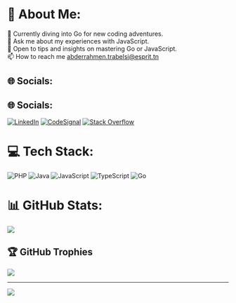 # 💫 About Me:
🔭 Currently diving into Go for new coding adventures.<br>👯 Ask me about my experiences with JavaScript.<br>🤝 Open to tips and insights on mastering Go or JavaScript.<br>📫 How to reach me abderrahmen.trabelsi@esprit.tn


## 🌐 Socials:
## 🌐 Socials:
[![LinkedIn](https://img.shields.io/badge/LinkedIn-%230077B5.svg?logo=linkedin&logoColor=white)](https://linkedin.com/in/https://www.linkedin.com/in/abderrahmen-trabelsi/) [![CodeSignal](https://img.shields.io/badge/CodeSignal-%23000000.svg?style=for-the-badge&logo=codesignal&logoColor=white)](https://app.codesignal.com/profile/aboud_trabelsi) [![Stack Overflow](https://img.shields.io/badge/Stack%20Overflow-%23F58025.svg?style=for-the-badge&logo=stackoverflow&logoColor=white)](https://stackoverflow.com/users/18365494/aboud-tr)

# 💻 Tech Stack:
![PHP](https://img.shields.io/badge/php-%23777BB4.svg?style=for-the-badge&logo=php&logoColor=white) ![Java](https://img.shields.io/badge/java-%23ED8B00.svg?style=for-the-badge&logo=openjdk&logoColor=white) ![JavaScript](https://img.shields.io/badge/javascript-%23323330.svg?style=for-the-badge&logo=javascript&logoColor=%23F7DF1E) ![TypeScript](https://img.shields.io/badge/typescript-%23007ACC.svg?style=for-the-badge&logo=typescript&logoColor=white) ![Go](https://img.shields.io/badge/go-%2300ADD8.svg?style=for-the-badge&logo=go&logoColor=white)
# 📊 GitHub Stats:
![](https://github-readme-stats.vercel.app/api/top-langs/?username=abderahmentrabelsi&theme=dark&hide_border=false&include_all_commits=false&count_private=false&layout=compact)

## 🏆 GitHub Trophies
![](https://github-profile-trophy.vercel.app/?username=abderahmentrabelsi&theme=radical&no-frame=false&no-bg=true&margin-w=4)



---
[![](https://visitcount.itsvg.in/api?id=abderahmentrabelsi&icon=0&color=0)](https://visitcount.itsvg.in)

<!-- Proudly created with GPRM ( https://gprm.itsvg.in ) -->
